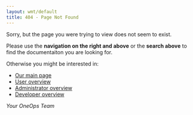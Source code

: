 ```yaml
---
layout: wmt/default
title: 404 - Page Not Found
---
```


Sorry, but the page you were trying to view does not seem to exist.

Please use the **navigation on the right and above** or the **search above** to find the documentaiton you are looking
for.

Otherwise you might be interested in:

- [Our main page](/)
- [User overview](/user/index.html)
- [Administrator overview](/admin/index.html)
- [Developer overview](/developer/index.html)

*Your OneOps Team*
